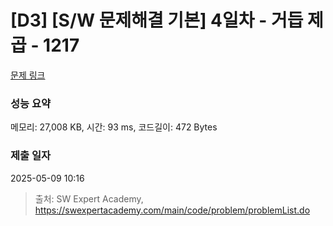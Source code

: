# [D3] [S/W 문제해결 기본] 4일차 - 거듭 제곱 - 1217 

[문제 링크](https://swexpertacademy.com/main/code/problem/problemDetail.do?contestProbId=AV14dUIaAAUCFAYD) 

### 성능 요약

메모리: 27,008 KB, 시간: 93 ms, 코드길이: 472 Bytes

### 제출 일자

2025-05-09 10:16



> 출처: SW Expert Academy, https://swexpertacademy.com/main/code/problem/problemList.do